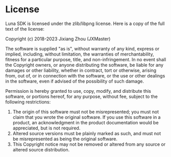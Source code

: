 # License

Luna SDK is licensed under the zlib/libpng license. Here is a copy of the full text of the license:

Copyright (c) 2018-2023 Jixiang Zhou (JXMaster)

The software is supplied "as is", without warranty of any kind, express or implied, including, without limitation, the warranties of merchantability, fitness for a particular purpose, title, and non-infringement.  In no event shall the Copyright owners, or anyone distributing the software, be liable for any damages or other liability, whether in contract, tort or otherwise, arising from, out of, or in connection with the software, or the use or other dealings in the software, even if advised of the possibility of such damage.

Permission is hereby granted to use, copy, modify, and distribute this software, or portions hereof, for any purpose, without fee, subject to the following restrictions:

1. The origin of this software must not be misrepresented; you must not claim that you wrote the original software. If you use this software in a product, an acknowledgment in the product documentation would be appreciated, but is not required.
2. Altered source versions must be plainly marked as such, and must not be misrepresented as being the original software.
3. This Copyright notice may not be removed or altered from any source or altered source distribution.